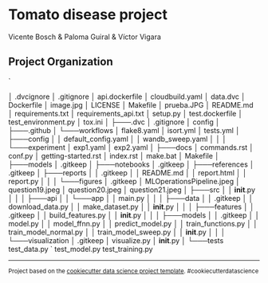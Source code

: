 Tomato disease project
==============================

Vicente Bosch & Paloma Guiral & Víctor Vigara


Project Organization
------------
`

│   .dvcignore
│   .gitignore
│   api.dockerfile
│   cloudbuild.yaml
│   data.dvc
│   Dockerfile
│   image.jpg
│   LICENSE
│   Makefile
│   prueba.JPG
│   README.md
│   requirements.txt
│   requirements_api.txt
│   setup.py
│   test.dockerfile
│   test_environment.py
│   tox.ini
│
├───.dvc
│       .gitignore
│       config
│
├───.github
│   └───workflows
│           flake8.yaml
│           isort.yml
│           tests.yml
│
├───config
│   │   default_config.yaml
│   │   wandb_sweep.yaml
│   │
│   └───experiment
│           exp1.yaml
│           exp2.yaml
│
├───docs
│       commands.rst
│       conf.py
│       getting-started.rst
│       index.rst
│       make.bat
│       Makefile
│
├───models
│       .gitkeep
│
├───notebooks
│       .gitkeep
│
├───references
│       .gitkeep
│
├───reports
│   │   .gitkeep
│   │   README.md
│   │   report.html
│   │   report.py
│   │
│   └───figures
│           .gitkeep
│           MLOperationsPipeline.jpeg
│           question19.jpeg
│           question20.jpeg
│           question21.jpeg
│
├───src
│   │   __init__.py
│   │
│   ├───api
│   │   └───app
│   │           main.py
│   │
│   ├───data
│   │       .gitkeep
│   │       download_data.py
│   │       make_dataset.py
│   │       __init__.py
│   │
│   ├───features
│   │       .gitkeep
│   │       build_features.py
│   │       __init__.py
│   │
│   ├───models
│   │       .gitkeep
│   │       model.py
│   │       model_ffnn.py
│   │       predict_model.py
│   │       train_functions.py
│   │       train_model_normal.py
│   │       train_model_sweep.py
│   │       __init__.py
│   │
│   └───visualization
│           .gitkeep
│           visualize.py
│           __init__.py
│
└───tests
        test_data.py
        `
        test_model.py
        test_training.py

--------

<p><small>Project based on the <a target="_blank" href="https://drivendata.github.io/cookiecutter-data-science/">cookiecutter data science project template</a>. #cookiecutterdatascience</small></p>
